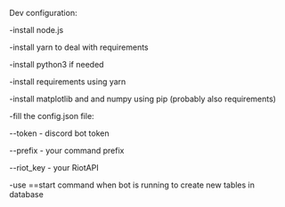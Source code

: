 Dev configuration:

-install node.js

-install yarn to deal with requirements

-install python3 if needed

-install requirements using yarn

-install matplotlib and and numpy using pip (probably also requirements)

-fill the config.json file:

--token - discord bot token

--prefix - your command prefix

--riot_key - your RiotAPI 

-use ==start command when bot is running to create new tables in database
